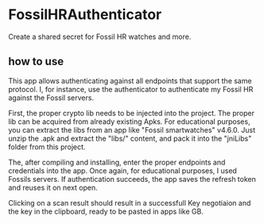 # FossilHRAuthenticator
Create a shared secret for Fossil HR watches and more.

## how to use
This app allows authenticating against all endpoints that support the same protocol.
I, for instance, use the authenticator to authenticate my Fossil HR against the Fossil servers.

First, the proper crypto lib needs to be injected into the project. 
The proper lib can be acquired from already existing Apks.
For educational purposes, you can extract the libs from an app like "Fossil smartwatches" v4.6.0.
Just unzip the .apk and extract the "libs/" content, and pack it into the "jniLibs" folder from this project.

The, after compiling and installing, enter the proper endpoints and credentials into the app.
Once again, for educational purposes, I used Fossils servers.
If authentication succeeds, the app saves the refresh token and reuses it on next open.

Clicking on a scan result should result in a successfull Key negotiaion and the key in the clipboard,
ready to be pasted in apps like GB.
